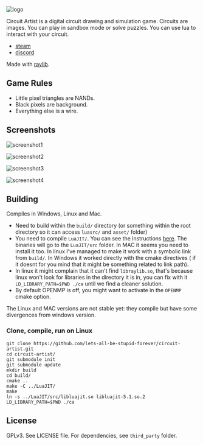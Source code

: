 ![logo](assets/logo2.png)

Circuit Artist is a digital circuit drawing and simulation game. Circuits are images. You can play in sandbox mode or solve puzzles. You can use lua to interact with your circuit.

- [steam](https://store.steampowered.com/app/3139580/Circuit_Artist/)
- [discord](https://discord.gg/McpSTEW5jU)

Made with [raylib](https://www.raylib.com/).

## Game Rules

- Little pixel triangles are NANDs.
- Black pixels are background.
- Everything else is a wire.

## Screenshots

![screenshot1](assets/screenshot1.png)

![screenshot2](assets/screenshot2.png)

![screenshot3](assets/screenshot3.png)

![screenshot4](assets/screenshot4.png)

## Building

Compiles in Windows, Linux and Mac.

- Need to build within the `build/` directory (or something within the root directory so it can access `luasrc/` and `asset/` folder)
- You need to compile `LuaJIT/`. You can see the instructions [here](https://luajit.org/install.html). The binaries will go to the `LuaJIT/src` folder. In MAC it seems you need to install it too. In linux I've managed to make it work with a symbolic link from `build/`. In Windows it worked directly with the cmake directives ( if it doesnt for you mind that it might be something related to link path).
- In linux it might complain that it can't find `libraylib.so`, that's because linux won't look for libraries in the directory it is in, you can fix with it `LD_LIBRARY_PATH=$PWD ./ca` until we find a cleaner solution.
- By default OPENMP is off, you might want to activate in the `OPENMP` cmake option.

The Linux and MAC versions are not stable yet: they compile but have some divergences from windows version.

### Clone, compile, run on Linux
```
git clone https://github.com/lets-all-be-stupid-forever/circuit-artist.git
cd circuit-artist/
git submodule init
git submodule update
mkdir build
cd build/
cmake ..
make -C ../LuaJIT/
make
ln -s ../LuaJIT/src/libluajit.so libluajit-5.1.so.2
LD_LIBRARY_PATH=$PWD ./ca
```


## License

GPLv3. See LICENSE file. For dependencies, see `third_party` folder.
